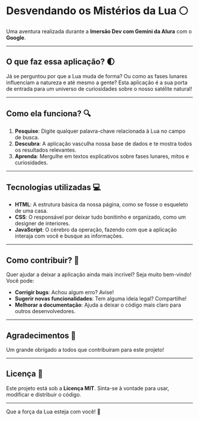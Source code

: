 # **Desvendando os Mistérios da Lua** 🌕

Uma aventura realizada durante a **Imersão Dev com Gemini da Alura** com o **Google**.

---

## **O que faz essa aplicação?** 🌓

Já se perguntou por que a Lua muda de forma? Ou como as fases lunares influenciam a natureza e até mesmo a gente? Esta aplicação é a sua porta de entrada para um universo de curiosidades sobre o nosso satélite natural!

---

## **Como ela funciona?** 🔍

1. **Pesquise**: Digite qualquer palavra-chave relacionada à Lua no campo de busca.
2. **Descubra**: A aplicação vasculha nossa base de dados e te mostra todos os resultados relevantes.
3. **Aprenda**: Mergulhe em textos explicativos sobre fases lunares, mitos e curiosidades.

---

## **Tecnologias utilizadas** 💻

- **HTML**: A estrutura básica da nossa página, como se fosse o esqueleto de uma casa.
- **CSS**: O responsável por deixar tudo bonitinho e organizado, como um designer de interiores.
- **JavaScript**: O cérebro da operação, fazendo com que a aplicação interaja com você e busque as informações.

---

## **Como contribuir?** 🤝

Quer ajudar a deixar a aplicação ainda mais incrível? Seja muito bem-vindo! Você pode:

- **Corrigir bugs**: Achou algum erro? Avise!
- **Sugerir novas funcionalidades**: Tem alguma ideia legal? Compartilhe!
- **Melhorar a documentação**: Ajuda a deixar o código mais claro para outros desenvolvedores.

---

## **Agradecimentos** 🙏

Um grande obrigado a todos que contribuíram para este projeto! 

---

## **Licença** 📜

Este projeto está sob a **Licença MIT**. Sinta-se à vontade para usar, modificar e distribuir o código.

---

Que a força da Lua esteja com você! 🌙


